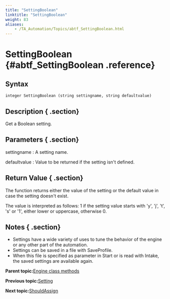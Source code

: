 ```yaml
--- 
title: "SettingBoolean"
linktitle: "SettingBoolean"
weight: 83
aliases: 
    - /TA_Automation/Topics/abtf_SettingBoolean.html
---
```

# SettingBoolean {#abtf_SettingBoolean .reference}

## Syntax

`integer SettingBoolean (string settingname, string defaultvalue)`

## Description { .section}

Get a Boolean setting.

## Parameters { .section}

settingname
:   A setting name.

defaultvalue
:   Value to be returned if the setting isn't defined.

## Return Value { .section}

The function returns either the value of the setting or the default value in case the setting doesn't exist.

The value is interpreted as follows: 1 if the setting value starts with 'y', 'j', 't', 's' or '1', either lower or uppercase, otherwise 0.

## Notes { .section}

-   Settings have a wide variety of uses to tune the behavior of the engine or any other part of the automation.
-   Settings can be saved in a file with SaveProfile.
-   When this file is specified as parameter in Start or is read with Intake, the saved settings are available again.

**Parent topic:**[Engine class methods](../../TA_Automation/Topics/abtf_Engine_classes.html)

**Previous topic:**[Setting](../../TA_Automation/Topics/abtf_Setting.html)

**Next topic:**[ShouldAssign](../../TA_Automation/Topics/abtf_ShouldAssign.html)

